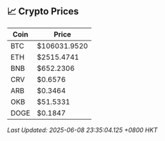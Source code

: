 ## 📈 Crypto Prices

| Coin | Price |
| ---- | ----- |
| BTC | $106031.9520 |
| ETH | $2515.4741 |
| BNB | $652.2306 |
| CRV | $0.6576 |
| ARB | $0.3464 |
| OKB | $51.5331 |
| DOGE | $0.1847 |

_Last Updated: 2025-06-08 23:35:04.125 +0800 HKT_